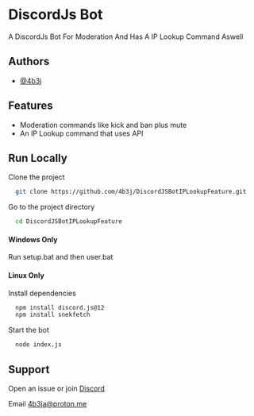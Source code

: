 
# DiscordJs Bot

A DiscordJs Bot For Moderation And Has A IP Lookup Command Aswell

## Authors

- [@4b3j](https://www.github.com/4b3j)


## Features

- Moderation commands like kick and ban plus mute
- An IP Lookup command that uses API


## Run Locally

Clone the project

```bash
  git clone https://github.com/4b3j/DiscordJSBotIPLookupFeature.git
```

Go to the project directory

```bash
  cd DiscordJSBotIPLookupFeature
```

#### Windows Only 

Run setup.bat and then user.bat

#### Linux Only

Install dependencies

```bash
  npm install discord.js@12
  npm install snekfetch
```

Start the bot

```bash
  node index.js
```


## Support

Open an issue or join [Discord](https://discord.gg/QTRDDbdF7W) 

Email 4b3ja@proton.me
